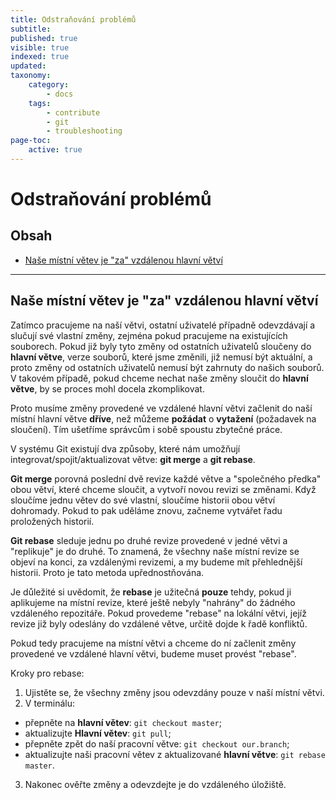 ```yaml
---
title: Odstraňování problémů
subtitle:
published: true
visible: true
indexed: true
updated:
taxonomy:
    category:
        - docs
    tags:
        - contribute
        - git
        - troubleshooting
page-toc:
    active: true
---
```


# Odstraňování problémů
<a name="behind"></a>
## Obsah
- [Naše místní větev je "za" vzdálenou hlavní větví](#behind)

---

<a name="behind"></a>
## Naše místní větev je "za" vzdálenou hlavní větví
Zatímco pracujeme na naší větvi, ostatní uživatelé případně odevzdávají a slučují své vlastní změny, zejména pokud pracujeme na existujících souborech. Pokud již byly tyto změny od ostatních uživatelů sloučeny do **hlavní větve**, verze souborů, které jsme změnili, již nemusí být aktuální, a proto změny od ostatních uživatelů nemusí být zahrnuty do našich souborů. V takovém případě, pokud chceme nechat naše změny sloučit do **hlavní větve**, by se proces mohl docela zkomplikovat.

Proto musíme změny provedené ve vzdálené hlavní větvi začlenit do naší místní hlavní větve **dříve**, než můžeme **požádat** o **vytažení** (požadavek na sloučení). Tím ušetříme správcům i sobě spoustu zbytečné práce.

V systému Git existují dva způsoby, které nám umožňují integrovat/spojit/aktualizovat větve: **git merge** a **git rebase**.

**Git merge** porovná poslední dvě revize každé větve a "společného předka" obou větví, které chceme sloučit, a vytvoří novou revizi se změnami. Když sloučíme jednu větev do své vlastní, sloučíme historii obou větví dohromady. Pokud to pak uděláme znovu, začneme vytvářet řadu proložených historií.

**Git rebase** sleduje jednu po druhé revize provedené v jedné větvi a "replikuje" je do druhé. To znamená, že všechny naše místní revize se objeví na konci, za vzdálenými revizemi, a my budeme mít přehlednější historii. Proto je tato metoda upřednostňována.

Je důležité si uvědomit, že **rebase** je užitečná **pouze** tehdy, pokud ji aplikujeme na místní revize, které ještě nebyly "nahrány" do žádného vzdáleného repozitáře. Pokud provedeme "rebase" na lokální větvi, jejíž revize již byly odeslány do vzdálené větve, určitě dojde k řadě konfliktů.

Pokud tedy pracujeme na místní větvi a chceme do ní začlenit změny provedené ve vzdálené hlavní větvi, budeme muset provést "rebase".

Kroky pro rebase:
1. Ujistěte se, že všechny změny jsou odevzdány pouze v naší místní větvi.
2. V terminálu:
 - přepněte na **hlavní větev**: `git checkout master`;
 - aktualizujte **Hlavní větev**: `git pull`;
 - přepněte zpět do naší pracovní větve: `git checkout our.branch`;
 - aktualizujte naši pracovní větev z aktualizované **hlavní větve**: `git rebase master`.
3. Nakonec ověřte změny a odevzdejte je do vzdáleného úložiště.
